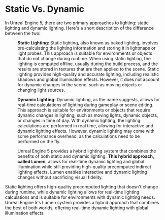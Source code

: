 # Static Vs. Dynamic

<p>In Unreal Engine 5, there are two primary approaches to lighting: static lighting and dynamic lighting. Here's a short description of the difference between the two:</p>
<p style="padding-left: 40px;"><strong>Static Lighting: </strong>Static lighting, also known as baked lighting, involves pre-calculating the lighting information and storing it in lightmaps or light probes. This approach is suitable for environments or objects that do not change during runtime. When using static lighting, the lighting is computed offline, usually during the build process, and the results are stored in textures that are then applied to the scene. Static lighting provides high-quality and accurate lighting, including realistic shadows and global illumination effects. However, it does not account for dynamic changes in the scene, such as moving objects or changing light sources.</p>
<p style="padding-left: 40px;"><strong>Dynamic Lighting: </strong>Dynamic lighting, as the name suggests, allows for real-time calculations of lighting during gameplay or scene editing. This approach is suitable for environments or objects that require dynamic changes in lighting, such as moving lights, dynamic objects, or changes in time of day. With dynamic lighting, the lighting calculations are performed in real time, allowing for interactive and dynamic lighting effects. However, dynamic lighting may come with some performance overhead, as the calculations need to be performed on the fly.</p>
<p style="padding-left: 40px;">Unreal Engine 5 provides a hybrid lighting system that combines the benefits of both static and dynamic lighting. <strong>This hybrid approach, called Lumen</strong>, allows for real-time dynamic lighting and global illumination while still providing high-quality precomputed indirect lighting effects. Lumen enables interactive and dynamic lighting changes without sacrificing visual fidelity.</p>
<p>Static lighting offers high-quality precomputed lighting that doesn't change during runtime, while dynamic lighting allows for real-time lighting calculations and is suitable for environments with dynamic lighting needs. Unreal Engine 5's Lumen system provides a hybrid approach that combines the best of both worlds, offering real-time dynamic lighting with global illumination effects.</p>